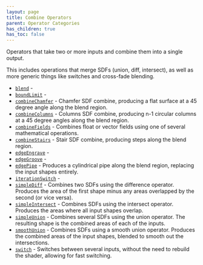 ```yaml
---
layout: page
title: Combine Operators
parent: Operator Categories
has_children: true
has_toc: false
---
```


Operators that take two or more inputs and combine them into a single
output.

This includes operations that merge SDFs (union, diff, intersect), as
well as more generic things like switches and cross-fade blending.

* [`blend`](blend/) - 
* [`boundLimit`](boundLimit/) - 
* [`combineChamfer`](combineChamfer/) - Chamfer SDF combine, producing a flat surface at a 45 degree angle along the blend region.
* [`combineColumns`](combineColumns/) - Columns SDF combine, producing n-1 circular columns at a 45 degree angles along the blend region.
* [`combineFields`](combineFields/) - Combines float or vector fields using one of several mathematical operations.
* [`combineStairs`](combineStairs/) - Stair SDF combine, producing steps along the blend region.
* [`edgeEngrave`](edgeEngrave/) - 
* [`edgeGroove`](edgeGroove/) - 
* [`edgePipe`](edgePipe/) - Produces a cylindrical pipe along the blend region, replacing the input shapes entirely.
* [`iterationSwitch`](iterationSwitch/) - 
* [`simpleDiff`](simpleDiff/) - Combines two SDFs using the difference operator.
Produces the area of the first shape minus any areas overlapped by the second (or vice versa).
* [`simpleIntersect`](simpleIntersect/) - Combines SDFs using the intersect operator.
Produces the areas where all input shapes overlap.
* [`simpleUnion`](simpleUnion/) - Combines several SDFs using the union operator.
The resulting shape is the combined areas of each of the inputs.
* [`smoothUnion`](smoothUnion/) - Combines SDFs using a smooth union operator.
Produces the combined areas of the input shapes, blended to smooth out the intersections.
* [`switch`](switch/) - Switches between several inputs, without the need to rebuild the shader, allowing for fast switching.
